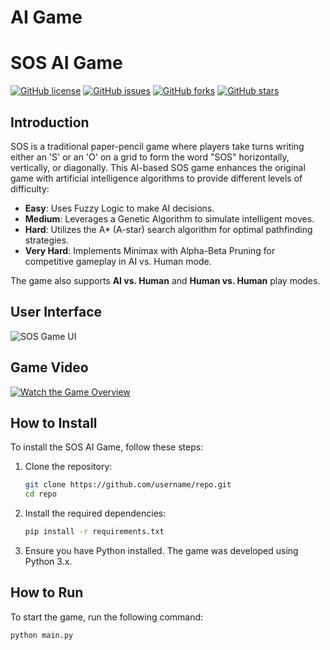 # AI Game
# SOS AI Game

[![GitHub license](https://img.shields.io/github/license/username/repo.svg)](https://github.com/username/repo/blob/main/LICENSE)
[![GitHub issues](https://img.shields.io/github/issues/username/repo.svg)](https://github.com/username/repo/issues)
[![GitHub forks](https://img.shields.io/github/forks/username/repo.svg)](https://github.com/username/repo/network)
[![GitHub stars](https://img.shields.io/github/stars/username/repo.svg)](https://github.com/username/repo/stargazers)

## Introduction

SOS is a traditional paper-pencil game where players take turns writing either an 'S' or an 'O' on a grid to form the word "SOS" horizontally, vertically, or diagonally. This AI-based SOS game enhances the original game with artificial intelligence algorithms to provide different levels of difficulty:

- **Easy**: Uses Fuzzy Logic to make AI decisions.
- **Medium**: Leverages a Genetic Algorithm to simulate intelligent moves.
- **Hard**: Utilizes the A* (A-star) search algorithm for optimal pathfinding strategies.
- **Very Hard**: Implements Minimax with Alpha-Beta Pruning for competitive gameplay in AI vs. Human mode.

The game also supports **AI vs. Human** and **Human vs. Human** play modes.

## User Interface

![SOS Game UI](link_to_UI_image.png)

## Game Video

[![Watch the Game Overview](https://img.youtube.com/vi/your-video-id/maxresdefault.jpg)](https://youtu.be/your-video-id)

## How to Install

To install the SOS AI Game, follow these steps:

1. Clone the repository:
    ```bash
    git clone https://github.com/username/repo.git
    cd repo
    ```

2. Install the required dependencies:
    ```bash
    pip install -r requirements.txt
    ```

3. Ensure you have Python installed. The game was developed using Python 3.x.

## How to Run

To start the game, run the following command:

```bash
python main.py
